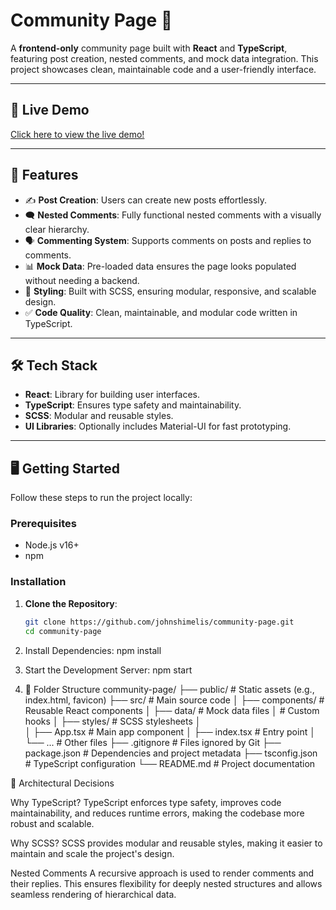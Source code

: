 # Community Page 🌟

A **frontend-only** community page built with **React** and **TypeScript**, featuring post creation, nested comments, and mock data integration. This project showcases clean, maintainable code and a user-friendly interface.

---

## 🚀 Live Demo

[Click here to view the live demo!](https://communitypage.netlify.app/)

---

## 🧰 Features

- ✍️ **Post Creation**: Users can create new posts effortlessly.
- 🗨️ **Nested Comments**: Fully functional nested comments with a visually clear hierarchy.
- 🗣️ **Commenting System**: Supports comments on posts and replies to comments.
- 📊 **Mock Data**: Pre-loaded data ensures the page looks populated without needing a backend.
- 🎨 **Styling**: Built with SCSS, ensuring modular, responsive, and scalable design.
- ✅ **Code Quality**: Clean, maintainable, and modular code written in TypeScript.

---

## 🛠️ Tech Stack

- **React**: Library for building user interfaces.
- **TypeScript**: Ensures type safety and maintainability.
- **SCSS**: Modular and reusable styles.
- **UI Libraries**: Optionally includes Material-UI for fast prototyping.

---

## 🖥️ Getting Started

Follow these steps to run the project locally:

### Prerequisites

- Node.js v16+
- npm 

### Installation

1. **Clone the Repository**:
   ```bash
   git clone https://github.com/johnshimelis/community-page.git
   cd community-page

2. Install Dependencies:
   npm install

3. Start the Development Server:
   npm start

4. 📂 Folder Structure
   community-page/
├── public/               # Static assets (e.g., index.html, favicon)
├── src/                  # Main source code
│   ├── components/       # Reusable React components
│   ├── data/             # Mock data files
│             # Custom hooks
│   ├── styles/           # SCSS stylesheets
│  
│   ├── App.tsx           # Main app component
│   ├── index.tsx         # Entry point
│   └── ...               # Other files
├── .gitignore            # Files ignored by Git
├── package.json          # Dependencies and project metadata
├── tsconfig.json         # TypeScript configuration
└── README.md             # Project documentation

🧠 Architectural Decisions

Why TypeScript?
TypeScript enforces type safety, improves code maintainability, and reduces runtime errors, making the codebase more robust and scalable.

Why SCSS?
SCSS provides modular and reusable styles, making it easier to maintain and scale the project's design.

Nested Comments
A recursive approach is used to render comments and their replies. This ensures flexibility for deeply nested structures and allows seamless rendering of hierarchical data.


